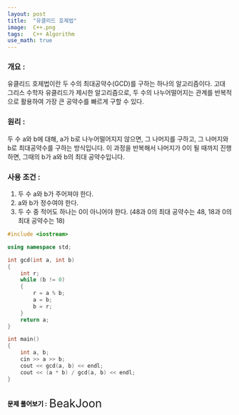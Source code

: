 ```yaml
---
layout: post
title:  "유클리드 호제법"
image:  C++.png
tags:   C++ Algorithm
use_math: true	
---
```

### 개요 :
유클리드 호제법이란 두 수의 최대공약수(GCD)를 구하는 하나의 알고리즘이다.
고대 그리스 수학자 유클리드가 제시한 알고리즘으로, 두 수의 나누어떨어지는 관계를 반복적으로 활용하여 가장 큰 공약수를 빠르게 구할 수 있다.
### 원리 :
두 수 a와 b에 대해, a가 b로 나누어떨어지지 않으면, 그 나머지를 구하고, 그 나머지와 b로 최대공약수를 구하는 방식입니다. 이 과정을 반복해서 나머지가 0이 될 때까지 진행하면, 그때의 b가 a와 b의 최대 공약수입니다.
### 사용 조건 :
1. 두 수 a와 b가 주어져야 한다.
2. a와 b가 정수여야 한다.
3. 두 수 중 적어도 하나는 0이 아니어야 한다. (48과 0의 최대 공약수는 48, 18과 0의 최대 공약수는 18)


```cpp
#include <iostream>

using namespace std;

int gcd(int a, int b)
{
	int r;
	while (b != 0)
	{
		r = a % b;
		a = b;
		b = r;
	}
	return a;
}

int main()
{
	int a, b;
	cin >> a >> b;
	cout << gcd(a, b) << endl;
	cout << (a * b) / gcd(a, b) << endl;
}
```


<br>
<div style="display: inline-flex; align-items: center; justify-content: center;">
  <a style="text-decoration: none; color: black; font-weight: bold;">
    문제 풀어보기 :
  </a>
  <a href="https://www.acmicpc.net/problem/2609" target="_blank" style="display: inline-block; margin-left: 5px; text-decoration: none; font-size: 25px;">
    BeakJoon
  </a>
</div>

